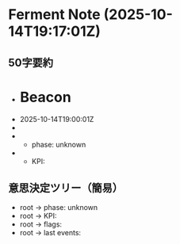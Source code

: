 # Ferment Note (2025-10-14T19:17:01Z)

## 50字要約
- # Beacon
- 2025-10-14T19:00:01Z
- 
- - phase: unknown
- - KPI:

## 意思決定ツリー（簡易）
- root -> phase: unknown
- root -> KPI:
- root -> flags:
- root -> last events:

